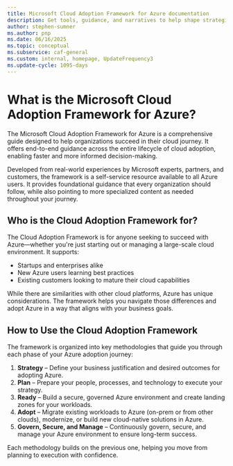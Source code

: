 ```yaml
---
title: Microsoft Cloud Adoption Framework for Azure documentation
description: Get tools, guidance, and narratives to help shape strategies and drive desired business outcomes during your cloud adoption journey.
author: stephen-sumner
ms.author: pnp
ms.date: 06/16/2025
ms.topic: conceptual
ms.subservice: caf-general
ms.custom: internal, homepage, UpdateFrequency3
ms.update-cycle: 1095-days
---
```


# What is the Microsoft Cloud Adoption Framework for Azure?

The Microsoft Cloud Adoption Framework for Azure is a comprehensive guide designed to help organizations succeed in their cloud journey. It offers end-to-end guidance across the entire lifecycle of cloud adoption, enabling faster and more informed decision-making.

Developed from real-world experiences by Microsoft experts, partners, and customers, the framework is a self-service resource available to all Azure users. It provides foundational guidance that every organization should follow, while also pointing to more specialized content as needed throughout your journey.

## Who is the Cloud Adoption Framework for?

The Cloud Adoption Framework is for anyone seeking to succeed with Azure—whether you're just starting out or managing a large-scale cloud environment. It supports:

- Startups and enterprises alike
- New Azure users learning best practices
- Existing customers looking to mature their cloud capabilities

While there are similarities with other cloud platforms, Azure has unique considerations. The framework helps you navigate those differences and adopt Azure in a way that aligns with your business goals.

## How to Use the Cloud Adoption Framework

The framework is organized into key methodologies that guide you through each phase of your Azure adoption journey:

1. **Strategy** – Define your business justification and desired outcomes for adopting Azure.
2. **Plan** – Prepare your people, processes, and technology to execute your strategy.
3. **Ready** – Build a secure, governed Azure environment and create landing zones for your workloads.
4. **Adopt** – Migrate existing workloads to Azure (on-prem or from other clouds), modernize, or build new cloud-native solutions in Azure.
5. **Govern, Secure, and Manage** – Continuously govern, secure, and manage your Azure environment to ensure long-term success.

Each methodology builds on the previous one, helping you move from planning to execution with confidence.

